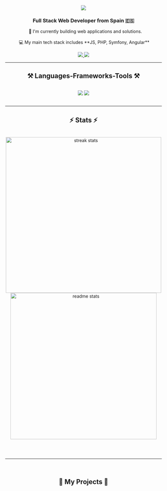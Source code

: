 <h1 align="center">
    <img src="https://readme-typing-svg.herokuapp.com?font=Exo&weight=600&size=40&duration=4000&pause=1000&color=0492C2&background=FFFFFF00&center=true&width=390&height=100&lines=%F0%9F%91%8B+Welcome!+%F0%9F%91%8B;%F0%9F%93%9A+I'm+Eric+Baena+%F0%9F%93%9A" />
    
    
</h1>

<h3 align="center">Full Stack Web Developer from Spain 🇪🇸</h3>

<div align="center">
 
 🔭 I'm currently building web applications and solutions.
</div>
<br>
<div align="center">
     💻 My main tech stack includes **JS, PHP, Symfony, Angular**
</div>
 <br>
<div align="center"> 
  <a href="mailto:ebaenac59@gmail.com">
    <img src="https://img.shields.io/badge/Gmail-333333?style=for-the-badge&logo=gmail&logoColor=red" />
  </a>
  <a href="https://linkedin.com/in/eric-baena/" target="_blank">
    <img src="https://img.shields.io/badge/LinkedIn-0077B5?style=for-the-badge&logo=linkedin&logoColor=white" target="_blank" />
  </a>
</div>

 <hr/>
 
<h2 align="center">⚒️ Languages-Frameworks-Tools ⚒️</h2>
<br/>
<div align="center">
    <img src="https://skillicons.dev/icons?i=html,css,vscode,github,figma,git" />
    <img src="https://skillicons.dev/icons?i=javascript,java,mysql,symfony,angular" /><br>
</div>

<br/>
<hr/>

<h2 align="center">⚡ Stats ⚡</h2>
<br>
<div align=center>
  <img width=500 src="https://github-readme-streak-stats-salesp07.vercel.app/?user=EricB-59&count_private=true&theme=react&border_radius=10" alt="streak stats"/>
  <img width=470 src="https://github-readme-stats-salesp07.vercel.app/api?username=EricB-59&count_private=true&show_icons=true&theme=react&rank_icon=github&border_radius=10" alt="readme stats" />
</div>

<br/><br/>

<hr/>
<br/>

<div align="center">
  <h2>🐍 My Projects 🐍</h2>
</div>

